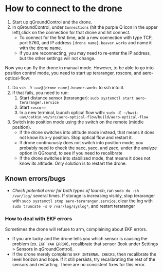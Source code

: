 # How to connect to the drone 
1. Start up qGroundControl and the drone.
2. In qGroundControl, under `Connections` (hit the purple Q icon in the upper left),click on the connection for that drone and hit connect.
    * To connect for the first time, add a new connection with type TCP, port 5760, and IP address `[drone name].beaver.works` and name it with the drone name.
    * If you are reconnecting, you may need to re-enter the IP address, but the other settings will not change.

Now you can fly the drone in manual mode. However, to be able to go into position control mode, you need to start up teraranger, roscore, and aero-optical-flow:
1. Do `ssh -Y uav@[drone name].beaver.works` to ssh into it.
2. If that fails, you need to run:
    1. Start distance sensor (teraranger): `sudo systemctl start aero-teraranger.service`
    2. Start `roscore`
    3. In a new terminal, launch optical flow with: `sudo -E ~/bwsi-uav/catkin_ws/src/aero-optical-flow/build/aero-optical-flow`
3. Switch into position mode using the switch on the remote (middle position).
    * If the drone switches into altitude mode instead, that means it does not know its x-y position. Stop optical flow and restart it.
    * If drone continuously does not switch into position mode, you probably need to check the xacc, yacc, and zacc, under the analyze option in QGround, to see if you need to recalibrate
    * If the drone switches into stabilized mode, that means it does not know its altitude. Only solution is to restart the drone.

## Known errors/bugs
+ *Check potential error for both types of launch*, run `sudo du -sh /var/log/` several times. If storage is increasing visibly, stop teraranger with `sudo systemctl stop aero-teraranger.service`, clear the log with `sudo truncate -s 0 /var/log/syslog*`, and restart teraranger
### How to deal with EKF errors
Sometimes the drone will refuse to arm, complaining about EKF errors.
 * If you are lucky and the drone tells you which sensor is causing the problem (ex. `EKF YAW ERROR`), recalibrate that sensor (look under Settings > Sensors in qGroundControl).
 * If the drone merely complains `EKF INTERNAL CHECKS`, then recalibrate the level horizon and hope. If it still persists, try recalibrating the rest of the sensors and restarting. There are no consistent fixes for this error.
